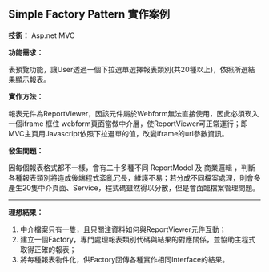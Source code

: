 ## Simple Factory Pattern 實作案例 ##

**技術：**
Asp.net MVC 

**功能需求：**

表預覽功能，讓User透過一個下拉選單選擇報表類別(共20種以上)，依照所選結果顯示報表。

**實作方法：**

報表元件為ReportViewer，因該元件屬於Webform無法直接使用，因此必須崁入一個iframe 框住 webform頁面當做中介層，使ReportViewer可正常運行；即MVC主頁用Javascript依照下拉選單的值，改變iframe的url參數資訊。

**發生問題：**

因每個報表格式都不一樣，會有二十多種不同 ReportModel 及 商業邏輯 ，判斷各種報表類別將造成後端程式紊亂冗長，維護不易；若分成不同檔案處理，則會多產生20隻中介頁面、Service，程式碼雖然得以分散，但是會面臨檔案管理問題。

----------


**理想結果：**

1. 中介檔案只有一隻，且只關注資料如何與ReportViewer元件互動；
1. 建立一個Factory，專門處理報表類別代碼與結果的對應關係，並協助主程式取得正確的報表；
1. 將每種報表物件化，供Factory回傳各種實作相同Interface的結果。

